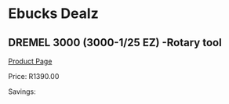 
# Ebucks Dealz
## DREMEL 3000 (3000-1/25 EZ) -Rotary tool
[Product Page](https://www.ebucks.com/web/shop/productSelected.do?prodId=1199797563&catId=336131644)

Price: R1390.00

Savings: 


	